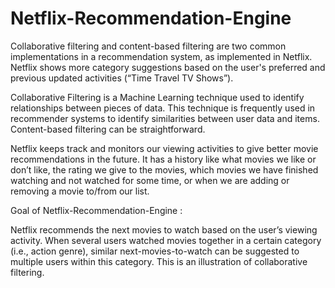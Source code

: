 # Netflix-Recommendation-Engine

Collaborative filtering and content-based filtering are two common implementations in a recommendation system, as implemented in Netflix. Netflix shows more category suggestions based on the user's preferred and previous updated activities (“Time Travel TV Shows”).

Collaborative Filtering is a Machine Learning technique used to identify relationships between pieces of data. This technique is frequently used in recommender systems to identify similarities between user data and items. Content-based filtering can be straightforward.

Netflix keeps track and monitors our viewing activities to give better movie recommendations in the future. It has a history like what movies we like or don’t like, the rating we give to the movies, which movies we have finished watching and not watched for some time, or when we are adding or removing a movie to/from our list.

Goal of  Netflix-Recommendation-Engine :

Netflix recommends the next movies to watch based on the user’s viewing activity. When several users watched movies together in a certain category (i.e., action genre), similar next-movies-to-watch can be suggested to multiple users within this category. This is an illustration of collaborative filtering.
